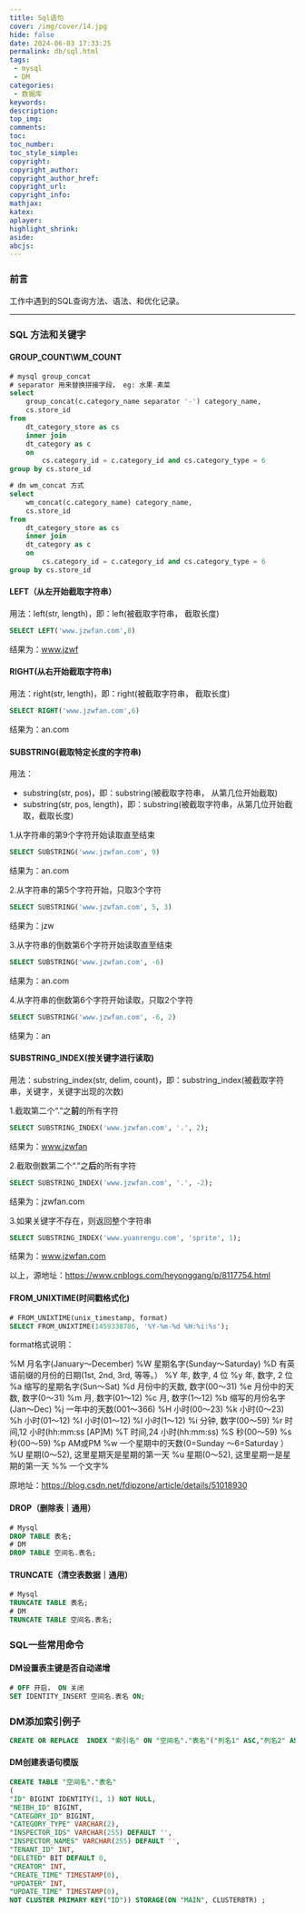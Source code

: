 ```yaml
---
title: Sql语句
cover: /img/cover/14.jpg
hide: false
date: 2024-06-03 17:33:25
permalink: db/sql.html
tags:
 - mysql
 - DM
categories:
 - 数据库
keywords:
description:
top_img:
comments:
toc:
toc_number:
toc_style_simple:
copyright:
copyright_author:
copyright_author_href:
copyright_url:
copyright_info:
mathjax:
katex:
aplayer:
highlight_shrink:
aside:
abcjs:
---
```


### 前言

工作中遇到的SQL查询方法、语法、和优化记录。

----

### SQL 方法和关键字

#### GROUP_COUNT\WM_COUNT

```sql
# mysql group_concat
# separator 用来替换拼接字段， eg: 水果-素菜
select
	group_concat(c.category_name separator '-') category_name,
	cs.store_id
from
	dt_category_store as cs
	inner join
	dt_category as c
	on 
		cs.category_id = c.category_id and cs.category_type = 6
group by cs.store_id
```

```sql
# dm wm_concat 方式
select
	wm_concat(c.category_name) category_name,
	cs.store_id
from
	dt_category_store as cs
	inner join
	dt_category as c
	on 
		cs.category_id = c.category_id and cs.category_type = 6
group by cs.store_id
```

#### LEFT（从**左**开始截取字符串）

用法：left(str, length)，即：left(被截取字符串， 截取长度)

```sql
SELECT LEFT('www.jzwfan.com',8)
```

结果为：www.jzwf

#### RIGHT(从**右**开始截取字符串)

用法：right(str, length)，即：right(被截取字符串， 截取长度)

```SQL
SELECT RIGHT('www.jzwfan.com',6)
```

结果为：an.com

#### SUBSTRING(截取**特定长度**的字符串)

用法：

- substring(str, pos)，即：substring(被截取字符串， 从第几位开始截取)
- substring(str, pos, length)，即：substring(被截取字符串，从第几位开始截取，截取长度)

1.从字符串的第9个字符开始读取直至结束

```sql
SELECT SUBSTRING('www.jzwfan.com', 9)
```

结果为：an.com

2.从字符串的第5个字符开始，只取3个字符

```sql
SELECT SUBSTRING('www.jzwfan.com', 5, 3)
```

结果为：jzw

3.从字符串的倒数第6个字符开始读取直至结束

```sql
SELECT SUBSTRING('www.jzwfan.com', -6)
```

结果为：an.com

4.从字符串的倒数第6个字符开始读取，只取2个字符

```sql
SELECT SUBSTRING('www.jzwfan.com', -6, 2)
```

结果为：an

#### SUBSTRING_INDEX(按**关键字**进行读取)

用法：substring_index(str, delim, count)，即：substring_index(被截取字符串，关键字，关键字出现的次数)

1.截取第二个“.”之**前**的所有字符

```sql
SELECT SUBSTRING_INDEX('www.jzwfan.com', '.', 2);
```

结果为：www.jzwfan

2.截取倒数第二个“.”之**后**的所有字符

```sql
SELECT SUBSTRING_INDEX('www.jzwfan.com', '.', -2);
```

结果为：jzwfan.com

3.如果关键字不存在，则返回整个字符串

```sql
SELECT SUBSTRING_INDEX('www.yuanrengu.com', 'sprite', 1);
```

结果为：www.jzwfan.com

以上，源地址：https://www.cnblogs.com/heyonggang/p/8117754.html

#### FROM_UNIXTIME(时间戳格式化)

```sql
# FROM_UNIXTIME(unix_timestamp, format)
SELECT FROM_UNIXTIME(1459338786, '%Y-%m-%d %H:%i:%s');
```

format格式说明：

%M 月名字(January～December)
%W 星期名字(Sunday～Saturday)
%D 有英语前缀的月份的日期(1st, 2nd, 3rd, 等等。）
%Y 年, 数字, 4 位
%y 年, 数字, 2 位
%a 缩写的星期名字(Sun～Sat)
%d 月份中的天数, 数字(00～31)
%e 月份中的天数, 数字(0～31)
%m 月, 数字(01～12)
%c 月, 数字(1～12)
%b 缩写的月份名字(Jan～Dec)
%j 一年中的天数(001～366)
%H 小时(00～23)
%k 小时(0～23)
%h 小时(01～12)
%I 小时(01～12)
%l 小时(1～12)
%i 分钟, 数字(00～59)
%r 时间,12 小时(hh:mm:ss [AP]M)
%T 时间,24 小时(hh:mm:ss)
%S 秒(00～59)
%s 秒(00～59)
%p AM或PM
%w 一个星期中的天数(0=Sunday ～6=Saturday ）
%U 星期(0～52), 这里星期天是星期的第一天
%u 星期(0～52), 这里星期一是星期的第一天
%% 一个文字%

原地址：https://blog.csdn.net/fdipzone/article/details/51018930

#### DROP（删除表｜通用）

```sql
# Mysql
DROP TABLE 表名;
# DM
DROP TABLE 空间名.表名;
```

#### TRUNCATE（清空表数据｜通用）

```sql
# Mysql
TRUNCATE TABLE 表名;
# DM
TRUNCATE TABLE 空间名.表名;
```



### SQL一些常用命令

#### DM设置表主键是否自动递增

```sql
# OFF 开启， ON 关闭
SET IDENTITY_INSERT 空间名.表名 ON;
```

### DM添加索引例子

```sql
CREATE OR REPLACE  INDEX "索引名" ON "空间名"."表名"("列名1" ASC,"列名2" ASC,"列名3" ASC...) STORAGE(ON "MAIN", CLUSTERBTR);
```

#### DM创建表语句模版

```sql
CREATE TABLE "空间名"."表名"
(
"ID" BIGINT IDENTITY(1, 1) NOT NULL,
"NEIBH_ID" BIGINT,
"CATEGORY_ID" BIGINT,
"CATEGORY_TYPE" VARCHAR(2),
"INSPECTOR_IDS" VARCHAR(255) DEFAULT '',
"INSPECTOR_NAMES" VARCHAR(255) DEFAULT '',
"TENANT_ID" INT,
"DELETED" BIT DEFAULT 0,
"CREATOR" INT,
"CREATE_TIME" TIMESTAMP(0),
"UPDATER" INT,
"UPDATE_TIME" TIMESTAMP(0),
NOT CLUSTER PRIMARY KEY("ID")) STORAGE(ON "MAIN", CLUSTERBTR) ;
```



